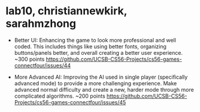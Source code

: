 # lab10, christiannewkirk, sarahmzhong

* Better UI: Enhancing the game to look more professional and well coded.
This includes things like using better fonts, organizing buttons/panels better,
and overall creating a better user experience.
~300 points
https://github.com/UCSB-CS56-Projects/cs56-games-connectfour/issues/44


* More Advanced AI: Improving the AI used in single player (specifically
advanced mode) to provide a more challenging experience. Make advanced normal
difficulty and create a new, harder mode through more complicated algorithms.
~200 points
https://github.com/UCSB-CS56-Projects/cs56-games-connectfour/issues/45
